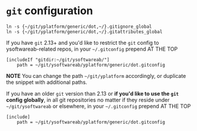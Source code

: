 # `git` configuration

```shell
ln -s {~/git/yplatform/generic/dot,~/}.gitignore_global
ln -s {~/git/yplatform/generic/dot,~/}.gitattributes_global
```

If you have `git` 2.13+ and you'd like to restrict the `git` config to ysoftwareab-related repos,
in your `~/.gitconfig` prepend AT THE TOP

```
[includeIf "gitdir:~/git/ysoftwareab/"]
    path = ~/git/ysoftwareab/yplatform/generic/dot.gitconfig
```

**NOTE** You can change the path `~/git/yplatform` accordingly, or duplicate the snippet with additional paths.

If you have an older `git` version than 2.13 or **if you'd like to use the `git` config globally**,
in all git repositories no matter if they reside under `~/git/ysoftwareab` or elsewhere,
in your `~/.gitconfig` prepend AT THE TOP

```
[include]
    path = ~/git/ysoftwareab/yplatform/generic/dot.gitconfig
```
